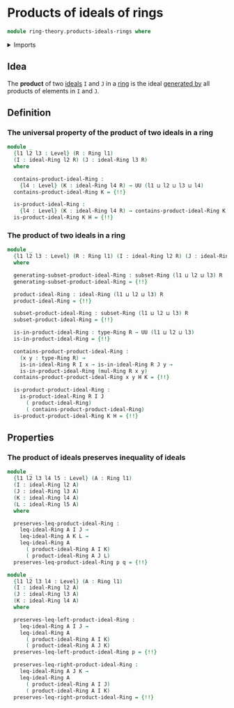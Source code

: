 # Products of ideals of rings

```agda
module ring-theory.products-ideals-rings where
```

<details><summary>Imports</summary>

```agda
open import foundation.dependent-pair-types
open import foundation.identity-types
open import foundation.propositional-truncations
open import foundation.universe-levels

open import ring-theory.ideals-generated-by-subsets-rings
open import ring-theory.ideals-rings
open import ring-theory.poset-of-ideals-rings
open import ring-theory.products-subsets-rings
open import ring-theory.rings
open import ring-theory.subsets-rings
```

</details>

## Idea

The **product** of two [ideals](ring-theory.ideals-rings.md) `I` and `J` in a
[ring](ring-theory.rings.md) is the ideal
[generated by](ring-theory.ideals-generated-by-subsets-rings.md) all products of
elements in `I` and `J`.

## Definition

### The universal property of the product of two ideals in a ring

```agda
module _
  {l1 l2 l3 : Level} (R : Ring l1)
  (I : ideal-Ring l2 R) (J : ideal-Ring l3 R)
  where

  contains-product-ideal-Ring :
    {l4 : Level} (K : ideal-Ring l4 R) → UU (l1 ⊔ l2 ⊔ l3 ⊔ l4)
  contains-product-ideal-Ring K = {!!}

  is-product-ideal-Ring :
    {l4 : Level} (K : ideal-Ring l4 R) → contains-product-ideal-Ring K → UUω
  is-product-ideal-Ring K H = {!!}
```

### The product of two ideals in a ring

```agda
module _
  {l1 l2 l3 : Level} (R : Ring l1) (I : ideal-Ring l2 R) (J : ideal-Ring l3 R)
  where

  generating-subset-product-ideal-Ring : subset-Ring (l1 ⊔ l2 ⊔ l3) R
  generating-subset-product-ideal-Ring = {!!}

  product-ideal-Ring : ideal-Ring (l1 ⊔ l2 ⊔ l3) R
  product-ideal-Ring = {!!}

  subset-product-ideal-Ring : subset-Ring (l1 ⊔ l2 ⊔ l3) R
  subset-product-ideal-Ring = {!!}

  is-in-product-ideal-Ring : type-Ring R → UU (l1 ⊔ l2 ⊔ l3)
  is-in-product-ideal-Ring = {!!}

  contains-product-product-ideal-Ring :
    (x y : type-Ring R) →
    is-in-ideal-Ring R I x → is-in-ideal-Ring R J y →
    is-in-product-ideal-Ring (mul-Ring R x y)
  contains-product-product-ideal-Ring x y H K = {!!}

  is-product-product-ideal-Ring :
    is-product-ideal-Ring R I J
      ( product-ideal-Ring)
      ( contains-product-product-ideal-Ring)
  is-product-product-ideal-Ring K H = {!!}
```

## Properties

### The product of ideals preserves inequality of ideals

```agda
module _
  {l1 l2 l3 l4 l5 : Level} (A : Ring l1)
  (I : ideal-Ring l2 A)
  (J : ideal-Ring l3 A)
  (K : ideal-Ring l4 A)
  (L : ideal-Ring l5 A)
  where

  preserves-leq-product-ideal-Ring :
    leq-ideal-Ring A I J →
    leq-ideal-Ring A K L →
    leq-ideal-Ring A
      ( product-ideal-Ring A I K)
      ( product-ideal-Ring A J L)
  preserves-leq-product-ideal-Ring p q = {!!}

module _
  {l1 l2 l3 l4 : Level} (A : Ring l1)
  (I : ideal-Ring l2 A)
  (J : ideal-Ring l3 A)
  (K : ideal-Ring l4 A)
  where

  preserves-leq-left-product-ideal-Ring :
    leq-ideal-Ring A I J →
    leq-ideal-Ring A
      ( product-ideal-Ring A I K)
      ( product-ideal-Ring A J K)
  preserves-leq-left-product-ideal-Ring p = {!!}

  preserves-leq-right-product-ideal-Ring :
    leq-ideal-Ring A J K →
    leq-ideal-Ring A
      ( product-ideal-Ring A I J)
      ( product-ideal-Ring A I K)
  preserves-leq-right-product-ideal-Ring = {!!}
```
